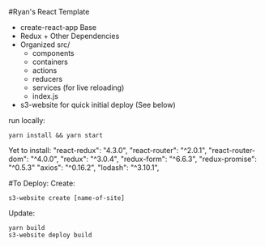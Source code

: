 #Ryan's React Template

* create-react-app Base
* Redux + Other Dependencies
* Organized src/
  * components
  * containers
  * actions
  * reducers
  * services (for live reloading)
  * index.js
* s3-website for quick initial deploy (See below)


run locally:
```
yarn install && yarn start
```

Yet to install:
"react-redux": "4.3.0",
"react-router": "^2.0.1",
"react-router-dom": "^4.0.0",
"redux": "^3.0.4",
"redux-form": "^6.6.3",
"redux-promise": "^0.5.3"
"axios": "^0.16.2",
"lodash": "^3.10.1",

#To Deploy:
Create:
```
s3-website create [name-of-site]
```
Update:
```
yarn build
s3-website deploy build
```

